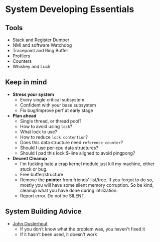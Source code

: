 # System Developing Essentials

## Tools

- Stack and Register Dumper
- NMI and software Watchdog
- Tracepoint and Ring Buffer
- Profilers
- Counters
- Whiskey and Luck

## Keep in mind

- __Stress your system__
    - Every single critical subsystem
    - Confident with your base subsystem
    - Fix bug/Improve perf at early stage
- __Plan ahead__
    - Single thread, or thread pool?
    - How to avoid using `lock`?
    - What lock to use?
    - How to reduce `lock contention`?
    - Does this data structure need `reference counter`?
    - Should I use per-cpu data structures?
    - Should I pad this lock $-line aligned to avoid pingpong?
- __Decent Cleanup__
    - I'm fucking hate a crap kernel module just kill my machine, either stuck or bug.
    - Free buffer/structure
    - Remove the __pointer__ from friends' list/tree. If you forgot to do so, mostly you will have some silent memory corruption. So be kind, cleanup what you have done during intilization.
    - Report error. Do not be SILENT.

## System Building Advice

- [John Ousterhout](http://web.stanford.edu/~ouster/cgi-bin/sayings.php)
    - If you don't know what the problem was, you haven't fixed it
    - If it hasn't been used, it doesn't work
